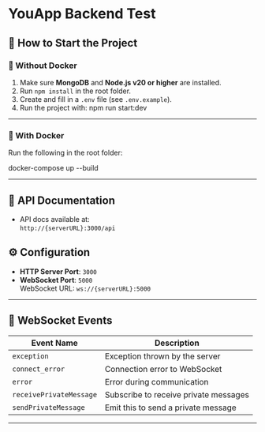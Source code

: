 # YouApp Backend Test

## 🚀 How to Start the Project

### 🔧 Without Docker

1. Make sure **MongoDB** and **Node.js v20 or higher** are installed.
2. Run `npm install` in the root folder.
3. Create and fill in a `.env` file (see `.env.example`).
4. Run the project with:
   npm run start:dev

---

### 🐳 With Docker

Run the following in the root folder:

docker-compose up --build

---

## 📘 API Documentation

- API docs available at:  
  `http://{serverURL}:3000/api`

## ⚙️ Configuration

- **HTTP Server Port**: `3000`
- **WebSocket Port**: `5000`  
  WebSocket URL: `ws://{serverURL}:5000`

---

## 🔌 WebSocket Events

| Event Name              | Description                           |
| ----------------------- | ------------------------------------- |
| `exception`             | Exception thrown by the server        |
| `connect_error`         | Connection error to WebSocket         |
| `error`                 | Error during communication            |
| `receivePrivateMessage` | Subscribe to receive private messages |
| `sendPrivateMessage`    | Emit this to send a private message   |

---
